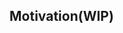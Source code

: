 <!-- plugin template readme -->

## Motivation(WIP)

<!-- your plugin motivation, or why you write this plugin -->
